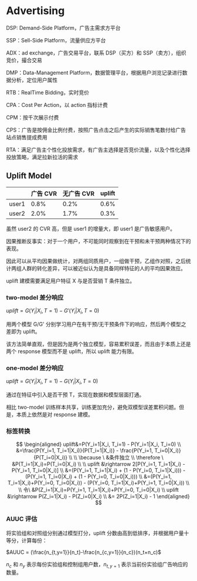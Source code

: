 # Advertising

DSP: Demand-Side Platform，广告主需求方平台

SSP：Sell-Side Platform，流量供应方平台

ADX：ad exchange，广告交易平台，联系 DSP（买方）和 SSP（卖方），组织竞价，撮合交易

DMP：Data-Management Platform，数据管理平台，根据用户浏览记录进行数据分析，定位用户属性

RTB：RealTime Bidding，实时竞价

CPA：Cost Per Action，以 action 指标计费

CPM：按千次展示付费

CPS：广告是按佣金比例付费，按照广告点击之后产生的实际销售笔数付给广告站点销售提成费用

RTA：满足广告主个性化投放需求，有广告主选择是否竞价流量，以及个性化选择投放策略，满足拉新拉活的需求

## Uplift Model

| | 广告 CVR | 无广告 CVR | uplift |
| ---- | ---- | ---- | ---- |
| user1 | 0.8% | 0.2% | 0.6% |
| user2 | 2.0% | 1.7% | 0.3% |

虽然 user2 的 CVR 高，但是 user1 的增量大，即 user1 是广告敏感用户。

因果推断反事实：对于一个用户，不可能同时观察到在干预和未干预两种情况下的表现。

因此可以从平均因果做统计，对两组同质用户，一组做干预，乙组作对照，之后统计两组人群的转化差异，可以被近似认为是具备同样特征的人的平均因果效应。

uplift 建模需要满足用户特征 X 与是否营销 T 条件独立。

### two-model 差分响应

$uplift = G(Y_i|X_i, T=1) - G'(Y_i|X_i, T=0)$

用两个模型 G/G' 分别学习用户在有干预/无干预条件下的响应，然后两个模型之差即为 uplift。

该方法简单直观，但是因为是两个独立模型，容易累积误差，而且由于本质上还是两个 response 模型而不是 uplift，所以 uplift 能力有限。

### one-model 差分响应

$uplift = G(Y_i|X_i, T=1) - G(Y_i|X_i, T=0)$

通过在特征中引入是否干预 T，实现在数据和模型层面打通。

相比 two-model 训练样本共享，训练更加充分，避免双模型误差累积问题。但是，本质上依然是对 response 建模。

### 标签转换

$$
\begin{aligned}
uplift&=P(Y_i=1|X_i, T_i=1) -  P(Y_i=1|X_i, T_i=0) \\
&=\frac{P(Y_i=1, T_i=1|X_i)}{P(T_i=1|X_i)} - \frac{P(Y_i=1, T_i=0|X_i)}{P(T_i=0|X_i)} \\
\\
\because \ &条件独立 \\
\therefore \ &P(T_i=1|X_i)=P(T_i=0|X_i) \\
\\
uplift &\rightarrow 2[P(Y_i=1, T_i=1|X_i) - P(Y_i=1, T_i=0|X_i)] \\
&=(P(Y_i=1, T_i=1|X_i) + (1 - P(Y_i=0, T_i=1|X_i))) - (P(Y_i=1, T_i=0|X_i) + (1 - P(Y_i=0, T_i=0|X_i))) \\
&=(P(Y_i=1, T_i=1|X_i)+P(Y_i=0, T_i=0|X_i)) - (P(Y_i=0, T_i=1|X_i)+P(Y_i=1, T_i=0|X_i)) \\
\\
令\ &P(Z_i=1|X_i)=P(Y_i=1, T_i=1|X_i)+P(Y_i=0, T_i=0|X_i) \\
uplift &\rightarrow P(Z_i=1|X_i) - P(Z_i=0|X_i) \\
&= 2P(Z_i=1|X_i) - 1
\end{aligned}
$$

### AUUC 评估

将实验组和对照组分别通过模型打分，uplift 分数由高到低排序，并根据用户量十等分，计算每份：

$AUUC = (\frac{n_{t,y=1}}{n_t}-\frac{n_{c,y=1}}{n_c})(n_t+n_c)$

$n_c$ 和 $n_y$ 表示每份实验组和控制组用户数，$n_{t,y=1}$ 表示当前份实验组广告响应的数量。
